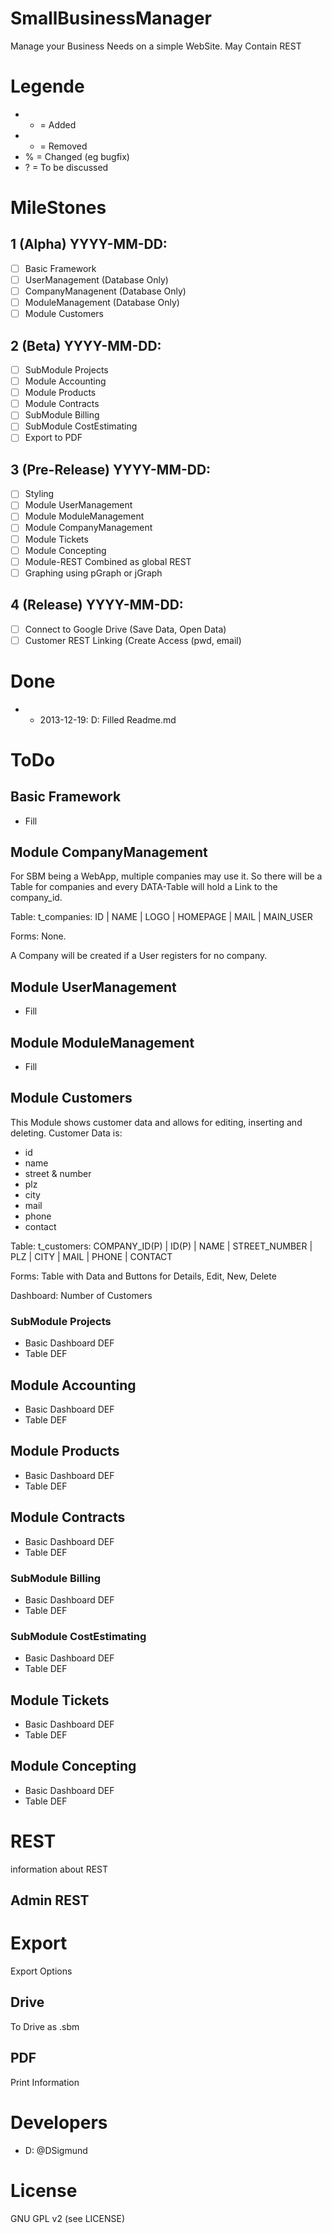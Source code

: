 # SmallBusinessManager

Manage your Business Needs on a simple WebSite. May Contain REST

# Legende
- + = Added
- - = Removed
- % = Changed (eg bugfix)
- ? = To be discussed

# MileStones

## 1 (Alpha) YYYY-MM-DD:
- [ ] Basic Framework
- [ ] UserManagement (Database Only)
- [ ] CompanyManagenent (Database Only)
- [ ] ModuleManagement (Database Only)
- [ ] Module Customers

## 2 (Beta) YYYY-MM-DD:
- [ ] SubModule Projects
- [ ] Module Accounting
- [ ] Module Products
- [ ] Module Contracts
- [ ] SubModule Billing
- [ ] SubModule CostEstimating
- [ ] Export to PDF

## 3 (Pre-Release) YYYY-MM-DD:
- [ ] Styling
- [ ] Module UserManagement
- [ ] Module ModuleManagement
- [ ] Module CompanyManagement
- [ ] Module Tickets
- [ ] Module Concepting
- [ ] Module-REST Combined as global REST
- [ ] Graphing using pGraph or jGraph

## 4 (Release) YYYY-MM-DD:
- [ ] Connect to Google Drive (Save Data, Open Data)
- [ ] Customer REST Linking (Create Access (pwd, email)

# Done

- + 2013-12-19: D: Filled Readme.md

# ToDo

## Basic Framework
- Fill

## Module CompanyManagement
For SBM being a WebApp, multiple companies may use it.
So there will be a Table for companies and every DATA-Table will hold a Link to the company_id.

Table:
t_companies: ID | NAME | LOGO | HOMEPAGE | MAIL | MAIN_USER

Forms:
None.

A Company will be created if a User registers for no company.

## Module UserManagement
- Fill

## Module ModuleManagement
- Fill

## Module Customers
This Module shows customer data and allows for editing, inserting and deleting.
Customer Data is:
- id
- name
- street & number
- plz
- city
- mail
- phone
- contact 

Table:
t_customers: COMPANY_ID(P) | ID(P) | NAME | STREET_NUMBER | PLZ | CITY | MAIL | PHONE | CONTACT

Forms:
Table with Data and Buttons for Details, Edit, New, Delete

Dashboard:
Number of Customers


### SubModule Projects
- Basic Dashboard DEF
- Table DEF

## Module Accounting
- Basic Dashboard DEF
- Table DEF

## Module Products
- Basic Dashboard DEF
- Table DEF

## Module Contracts
- Basic Dashboard DEF
- Table DEF

### SubModule Billing
- Basic Dashboard DEF
- Table DEF

### SubModule CostEstimating
- Basic Dashboard DEF
- Table DEF

## Module Tickets
- Basic Dashboard DEF
- Table DEF

## Module Concepting
- Basic Dashboard DEF
- Table DEF

# REST
information about REST

## Admin REST

# Export
Export Options

## Drive
To Drive as .sbm

## PDF
Print Information 

# Developers
- D: @DSigmund

# License
GNU GPL v2 (see LICENSE)
